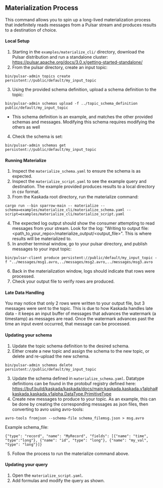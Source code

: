 ## Materialization Process

This command allows you to spin up a long-lived materialization process that indefinitely reads messages from a Pulsar stream and produces results to a destination of choice. 

#### Local Setup
1. Starting in the `examples/materialize_cli/` directory, download the Pulsar distribution and run a standalone cluster: https://pulsar.apache.org/docs/3.0.x/getting-started-standalone/
2. From the pulsar directory, create an input topic: 

  `bin/pulsar-admin topics create persistent://public/default/my_input_topic`

3. Using the provided schema definition, upload a schema definition to the topic:

  `bin/pulsar-admin schemas upload -f ../topic_schema_definition public/default/my_input_topic`

  * This schema definition is an example, and matches the other provided schemas and messages. Modifying this schema requires modifying the others as well
4. Check the schema is set: 

  `bin/pulsar-admin schemas get persistent://public/default/my_input_topic`

#### Running Materialize
1. Inspect the `materialize_schema.yaml` to ensure the schema is as expected.
2. Inspect the `materialize_script.yaml` to see the example query and
   destination. The example provided produces results to a local directory in
csv format.
3. From the Kaskada root directory, run the materialize command:

  `cargo run --bin sparrow-main -- materialize --schema=examples/materialize_cli/materialize_schema.yaml --script=examples/materialize_cli/materialize_script.yaml`

4. The expected log output should show the consumer attempting to read messages from your stream. Look for the log: "Writing to output file: <path_to_your_repo>/materialize_output/<output_file>". This is where results will be materialized to.
5. In another terminal window, go to your pulsar directory, and publish messages to your input topic:

  `bin/pulsar-client produce persistent://public/default/my_input_topic -f "../messages/msg1.avro,../messages/msg2.avro,../messages/msg3.avro`
 
6. Back in the materialization window, logs should indicate that rows were processed. 
7. Check your output file to verify rows are produced.


#### Late Data Handling
You may notice that only 2 rows were written to your output file, but 3 messages were sent to the topic. This is due to how Kaskada handles late data - it keeps an input buffer of messages that advances the watermark (a timestamp) as messages are read. Once the watermark advances past the time an input event occurred, that message can be processed. 

#### Updating your schema
1. Update the topic schema definition to the desired schema.
2. Either create a new topic and assign the schema to the new topic, or delete and re-upload the new schema. 

  `bin/pulsar-admin schemas delete persistent://public/default/my_input_topic`

3. Update the schema defined in `materialize_schema.yaml`. Datatype definitions can be found in the protobuf registry defined here: https://buf.build/kaskada/kaskada/docs/main:kaskada.kaskada.v1alpha#kaskada.kaskada.v1alpha.DataType.PrimitiveType
4. Create new messages to produce to your topic. As an example, this can be done by creating the corresponding messages as json files, then converting to avro using avro-tools:

  `avro-tools fromjson --schema-file schema_filemsg.json > msg.avro`
 
Example schema_file:
```
{"type": "record", "name": "MyRecord", "fields": [{"name": "time", "type":"long"}, {"name": "id", "type": "long"}, {"name": "my_val", "type": "long"}]}
```
5. Follow the process to run the materialize command above.

#### Updating your query
1. Open the `materialize_script.yaml`. 
2. Add formulas and modify the query as shown.








